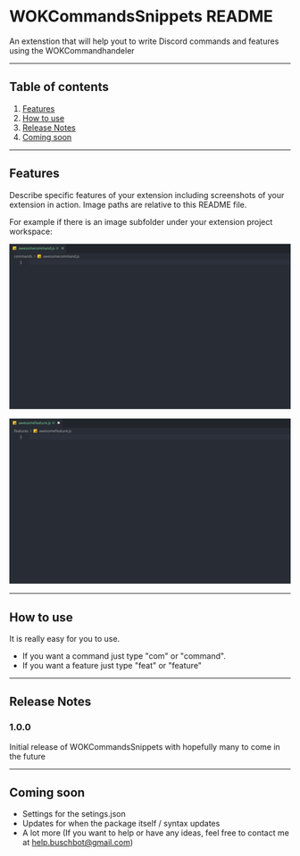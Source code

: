 # WOKCommandsSnippets README

An extenstion that will help yout to write Discord commands and features using the WOKCommandhandeler

---

## Table of contents

1. [Features](#features)
2. [How to use](#how-to-use)
3. [Release Notes](#release-notes)
4. [Coming soon](#coming-soon)

---

## Features

Describe specific features of your extension including screenshots of your extension in action. Image paths are relative to this README file.

For example if there is an image subfolder under your extension project workspace:

![Command Demo](demos/com_demo_2.gif)

![Feature Demo](demos/feat_demo_1.gif)

---

## How to use

It is really easy for you to use.

- If you want a command just type "com" or "command".
- If you want a feature just type "feat" or "feature"

---

## Release Notes

### 1.0.0

Initial release of WOKCommandsSnippets with hopefully many to come in the future

---

## Coming soon

- Settings for the setings.json
- Updates for when the package itself / syntax updates
- A lot more (If you want to help or have any ideas, feel free to contact me at help.buschbot@gmail.com)

<!-- ## Working with Markdown

**Note:** You can author your README using Visual Studio Code.  Here are some useful editor keyboard shortcuts:

* Split the editor (`Cmd+\` on macOS or `Ctrl+\` on Windows and Linux)
* Toggle preview (`Shift+CMD+V` on macOS or `Shift+Ctrl+V` on Windows and Linux)
* Press `Ctrl+Space` (Windows, Linux) or `Cmd+Space` (macOS) to see a list of Markdown snippets

### For more information

* [Visual Studio Code's Markdown Support](http://code.visualstudio.com/docs/languages/markdown)
* [Markdown Syntax Reference](https://help.github.com/articles/markdown-basics/)

**Enjoy!** -->
